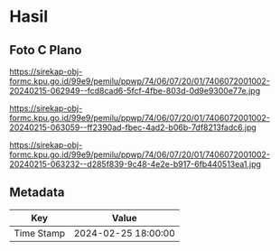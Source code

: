 # Hasil

## Foto C Plano

https://sirekap-obj-formc.kpu.go.id/99e9/pemilu/ppwp/74/06/07/20/01/7406072001002-20240215-062949--fcd8cad6-5fcf-4fbe-803d-0d9e9300e77e.jpg

https://sirekap-obj-formc.kpu.go.id/99e9/pemilu/ppwp/74/06/07/20/01/7406072001002-20240215-063059--ff2390ad-fbec-4ad2-b06b-7df8213fadc6.jpg

https://sirekap-obj-formc.kpu.go.id/99e9/pemilu/ppwp/74/06/07/20/01/7406072001002-20240215-063232--d285f839-9c48-4e2e-b917-6fb440513ea1.jpg


## Metadata

| Key        | Value               |
| ---------- | ------------------- |
| Time Stamp | 2024-02-25 18:00:00 |



